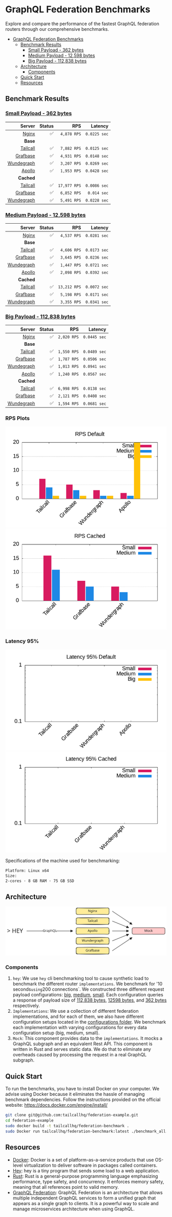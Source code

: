 # GraphQL Federation Benchmarks

Explore and compare the performance of the fastest GraphQL federation routers through our comprehensive benchmarks.

- [GraphQL Federation Benchmarks](#graphql-federation-benchmarks)
  - [Benchmark Results](#benchmark-results)
    - [Small Payload - 362 bytes](#small-payload---362-bytes)
    - [Medium Payload - 12,598 bytes](#medium-payload---12598-bytes)
    - [Big Payload - 112,838 bytes](#big-payload---112838-bytes)
  - [Architecture](#architecture)
    - [Components](#components)
  - [Quick Start](#quick-start)
  - [Resources](#resources)

## Benchmark Results

<!-- PERFORMANCE_RESULTS_START -->
### [Small Payload - 362 bytes](./source/small.json)
| Server | Status | RPS | Latency |
| ---: | ---: | ---: | ---: |
| [Nginx](https://nginx.org/en/) | ✅ | `4,878 RPS` | `0.0225 sec` |
| **Base** | | | |
| [Tailcall](https://github.com/tailcallhq/tailcall) | ✅ | `7,882 RPS` | `0.0125 sec` |
| [Grafbase](https://github.com/grafbase/grafbase) | ✅ | `4,931 RPS` | `0.0148 sec` |
| [Wundegraph](https://github.com/wundergraph/cosmo) | ✅ | `3,207 RPS` | `0.0269 sec` |
| [Apollo](https://github.com/apollographql/router) | ✅ | `1,953 RPS` | `0.0428 sec` |
| **Cached** | | | |
| [Tailcall](https://github.com/tailcallhq/tailcall) | ✅ | `17,977 RPS` | `0.0086 sec` |
| [Grafbase](https://github.com/grafbase/grafbase) | ✅ | `6,852 RPS` | `0.014 sec` |
| [Wundegraph](https://github.com/wundergraph/cosmo) | ✅ | `5,491 RPS` | `0.0228 sec` |
### [Medium Payload - 12,598 bytes](./source/medium.json)
| Server | Status | RPS | Latency |
| ---: | ---: | ---: | ---: |
| [Nginx](https://nginx.org/en/) | ✅ | `4,537 RPS` | `0.0281 sec` |
| **Base** | | | |
| [Tailcall](https://github.com/tailcallhq/tailcall) | ✅ | `4,606 RPS` | `0.0173 sec` |
| [Grafbase](https://github.com/grafbase/grafbase) | ✅ | `3,645 RPS` | `0.0236 sec` |
| [Wundegraph](https://github.com/wundergraph/cosmo) | ✅ | `1,447 RPS` | `0.0721 sec` |
| [Apollo](https://github.com/apollographql/router) | ✅ | `2,098 RPS` | `0.0392 sec` |
| **Cached** | | | |
| [Tailcall](https://github.com/tailcallhq/tailcall) | ✅ | `13,212 RPS` | `0.0072 sec` |
| [Grafbase](https://github.com/grafbase/grafbase) | ✅ | `5,198 RPS` | `0.0171 sec` |
| [Wundegraph](https://github.com/wundergraph/cosmo) | ✅ | `3,355 RPS` | `0.0341 sec` |
### [Big Payload - 112,838 bytes](./source/big.json)
| Server | Status | RPS | Latency |
| ---: | ---: | ---: | ---: |
| [Nginx](https://nginx.org/en/) | ✅ | `2,020 RPS` | `0.0445 sec` |
| **Base** | | | |
| [Tailcall](https://github.com/tailcallhq/tailcall) | ✅ | `1,550 RPS` | `0.0489 sec` |
| [Grafbase](https://github.com/grafbase/grafbase) | ✅ | `1,787 RPS` | `0.0506 sec` |
| [Wundegraph](https://github.com/wundergraph/cosmo) | ✅ | `1,013 RPS` | `0.0941 sec` |
| [Apollo](https://github.com/apollographql/router) | ✅ | `1,240 RPS` | `0.0567 sec` |
| **Cached** | | | |
| [Tailcall](https://github.com/tailcallhq/tailcall) | ✅ | `6,998 RPS` | `0.0138 sec` |
| [Grafbase](https://github.com/grafbase/grafbase) | ✅ | `2,121 RPS` | `0.0408 sec` |
| [Wundegraph](https://github.com/wundergraph/cosmo) | ✅ | `1,594 RPS` | `0.0681 sec` |
<!-- PERFORMANCE_RESULTS_END -->

### RPS Plots

![Requests Per Second: bar plot, default configuration](./files/rps_default.png)
![Requests Per Second: bar plot, cached configuration](./files/rps_cached.png)

### Latency 95%

![Latency 95%: bar plot, default configuration](./files/p95_default.png)
![Latency 95%: bar plot, cached configuration](./files/p95_cached.png)

Specifications of the machine used for benchmarking:

```
Platform: Linux x64
Size:
2-cores · 8 GB RAM · 75 GB SSD
```

## Architecture

![Architecture Image](./files/architecture.svg)

### Components

1. `hey`: We use `hey` cli benchmarking tool to cause synthetic load to benchmark the different router `implementations`. We benchmark for '10 seconds`using`200 connections`. We constructed three different request payload configurations: [big](./scripts/bench-hey-big.json), [medium](./scripts/bench-hey-medium.json), [small](./scripts/bench-hey-small.json). Each configuration queries a response of payload size of [112,838 bytes](./source/big.json), [12598 bytes](./source/medium.json), and [362 bytes](./source/small.json) respectively.
2. `Implementations`: We use a collection of different federation implementations, and for each of them, we also have different configuration setups located in the [configurations folder](./configurations/). We benchmark each implementation with varying configurations for every data configuration setup (big, medium, small).
3. `Mock`: This component provides data to the `implementations`. It mocks a GraphQL subgraph and an equivalent Rest API. This component is written in Rust and serves static data. We do that to eliminate any overheads caused by processing the request in a real GraphQL subgraph.

## Quick Start

To run the benchmarks, you have to install Docker on your computer. We advise using Docker because it eliminates the hassle of managing benchmark dependencies. Follow the instructions provided on the official website: https://docs.docker.com/engine/install/

```bash
git clone git@github.com:tailcallhq/federation-example.git
cd federation-example
sudo docker build -t tailcallhq/federation-benchmark .
sudo Docker run tailcallhq/federation-benchmark:latest ./benchmark_all.sh
```

## Resources

- [Docker](https://www.docker.com/): Docker is a set of platform-as-a-service products that use OS-level virtualization to deliver software in packages called containers.
- [Hey](https://github.com/rakyll/hey): hey is a tiny program that sends some load to a web application.
- [Rust](https://www.rust-lang.org/): Rust is a general-purpose programming language emphasizing performance, type safety, and concurrency. It enforces memory safety, meaning that all references point to valid memory.
- [GraphQL Federation](https://graphql.com/learn/federated-architecture/): GraphQL Federation is an architecture that allows multiple independent GraphQL services to form a unified graph that appears as a single graph to clients. It is a powerful way to scale and manage microservices architecture when using GraphQL.
